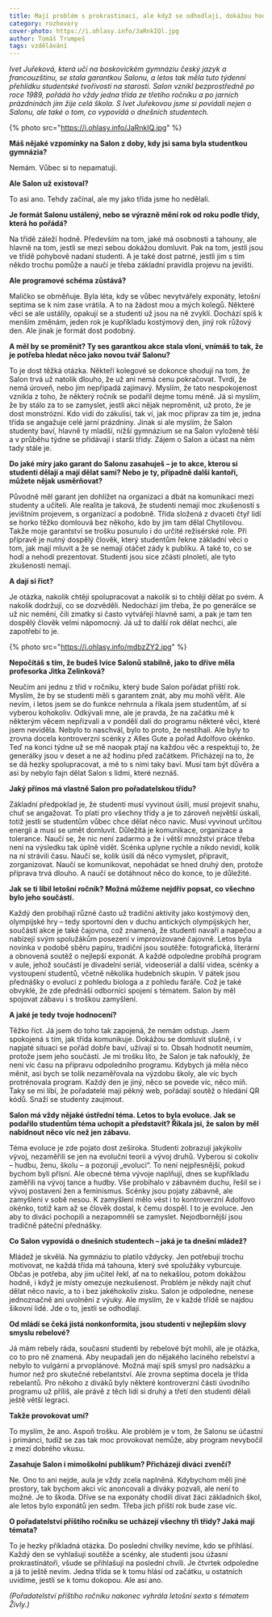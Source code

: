 ```yaml
---
title: Mají problém s prokrastinací, ale když se odhodlají, dokážou hodně, říká o studentech Ivet Juřeková
category: rozhovory
cover-photo: https://i.ohlasy.info/JaRnkIQl.jpg
author: Tomáš Trumpeš
tags: vzdělávání
---
```


*Ivet Juřeková, která učí na boskovickém gymnáziu český jazyk a francouzštinu, se stala garantkou Salonu, a letos tak měla tuto týdenní přehlídku studentské tvořivosti na starosti. Salon vznikl bezprostředně po roce 1989, pořádá ho vždy jedna třída ze třetího ročníku a po jarních prázdninách jím žije celá škola. S Ivet Juřekovou jsme si povídali nejen o Salonu, ale také o tom, co vypovídá o dnešních studentech.*

{% photo src="https://i.ohlasy.info/JaRnkIQ.jpg" %}

**Máš nějaké vzpomínky na Salon z doby, kdy jsi sama byla studentkou gymnázia?**

Nemám. Vůbec si to nepamatuji.

**Ale Salon už existoval?**

To asi ano. Tehdy začínal, ale my jako třída jsme ho nedělali.

**Je formát Salonu ustálený, nebo se výrazně mění rok od roku podle třídy, která ho pořádá?**

Na třídě záleží hodně. Především na tom, jaké má osobnosti a tahouny, ale hlavně na tom, jestli se mezi sebou dokážou domluvit. Pak na tom, jestli jsou ve třídě pohybově nadaní studenti. A je také dost patrné, jestli jim s tím někdo trochu pomůže a naučí je třeba základní pravidla projevu na jevišti.

**Ale programové schéma zůstává?**

Maličko se obměňuje. Byla léta, kdy se vůbec nevytvářely exponáty, letošní septima se k nim zase vrátila. A to na žádost mou a mých kolegů. Některé věci se ale ustálily, opakují se a studenti už jsou na ně zvyklí. Dochází spíš k menším změnám, jeden rok je kupříkladu kostýmový den, jiný rok růžový den. Ale jinak je formát dost podobný. 

**A měl by se proměnit? Ty ses garantkou akce stala vloni, vnímáš to tak, že je potřeba hledat něco jako novou tvář Salonu?**

To je dost těžká otázka. Někteří kolegové se dokonce shodují na tom, že Salon trvá už natolik dlouho, že už ani nemá cenu pokračovat. Tvrdí, že nemá úroveň, nebo jim nepřipadá zajímavý. Myslím, že tato nespokojenost vznikla z toho, že některý ročník se podařil dejme tomu méně. Já si myslím, že by stálo za to se zamyslet, jestli akci nějak neproměnit, už proto, že je dost monstrózní. Kdo vidí do zákulisí, tak ví, jak moc příprav za tím je, jedna třída se angažuje celé jarní prázdniny. Jinak si ale myslím, že Salon studenty baví, hlavně ty mladší, nižší gymnázium se na Salon vyloženě těší a v průběhu týdne se přidávají i starší třídy. Zájem o Salon a účast na něm tady stále je.

**Do jaké míry jako garant do Salonu zasahuješ – je to akce, kterou si studenti dělají a mají dělat sami? Nebo je ty, případně další kantoři, můžete nějak usměrňovat?**

Původně měl garant jen dohlížet na organizaci a dbát na komunikaci mezi studenty a učiteli. Ale realita je taková, že studenti nemají moc zkušeností s jevištním projevem, s organizací a podobně. Třída složená z dvaceti čtyř lidí se horko těžko domlouvá bez někoho, kdo by jim tam dělal Chytilovou. Takže moje garantství se trošku posunulo i do určité režisérské role. Při přípravě je nutný dospělý člověk, který studentům řekne základní věci o tom, jak mají mluvit a že se nemají otáčet zády k publiku. A také to, co se hodí a nehodí prezentovat. Studenti jsou sice zčásti plnoletí, ale tyto zkušenosti nemají.

**A dají si říct?**

Je otázka, nakolik chtějí spolupracovat a nakolik si to chtějí dělat po svém. A nakolik dodržují, co se dozvěděli. Nedochází jim třeba, že po generálce se už nic nemění, čili zmatky si často vytvářejí hlavně sami, a pak je tam ten dospělý člověk velmi nápomocný. Já už to další rok dělat nechci, ale zapotřebí to je.

{% photo src="https://i.ohlasy.info/mdbzZY2.jpg" %}

**Nepočítáš s tím, že budeš lvice Salonů stabilně, jako to dříve měla profesorka Jitka Zelinková?**

Neučím ani jednu z tříd v ročníku, který bude Salon pořádat příští rok. Myslím, že by se studenti měli s garantem znát, aby mu mohli věřit. Ale nevím, i letos jsem se do funkce nehrnula a říkala jsem studentům, ať si vyberou kohokoliv. Odkývali mne, ale je pravda, že na začátku mě k některým věcem nepřizvali a v pondělí dali do programu některé věci, které jsem neviděla. Nebylo to naschvál, bylo to proto, že nestíhali. Ale byly to zrovna docela kontroverzní scénky z Alles Gute a pořad Adolfovo okénko. Teď na konci týdne už se mě naopak ptají na každou věc a respektují to, že generálky jsou v deset a ne až hodinu před začátkem. Přicházejí na to, že se dá hezky spolupracovat, a mě to s nimi taky baví. Musí tam být důvěra a asi by nebylo fajn dělat Salon s lidmi, které neznáš.

**Jaký přínos má vlastně Salon pro pořadatelskou třídu?**

Základní předpoklad je, že studenti musí vyvinout úsilí, musí projevit snahu, chuť se angažovat. To platí pro všechny třídy a je to zároveň největší úskalí, totiž jestli se studentům vůbec chce dělat něco navíc. Musí vyvinout určitou energii a musí se umět domluvit. Důležitá je komunikace, organizace a tolerance. Naučí se, že nic není zadarmo a že i větší množství práce třeba není na výsledku tak úplně vidět. Scénka uplyne rychle a nikdo nevidí, kolik na ní strávili času. Naučí se, kolik úsilí dá něco vymyslet, připravit, zorganizovat. Naučí se komunikovat, nepohádat se hned druhý den, protože příprava trvá dlouho. A naučí se dotáhnout něco do konce, to je důležité.

**Jak se ti líbil letošní ročník? Možná můžeme nejdřív popsat, co všechno bylo jeho součástí.**

Každý den probíhají různé často už tradiční aktivity jako kostýmový den, olympijské hry – tedy sportovní den v duchu antických olympijských her, součástí akce je také čajovna, což znamená, že studenti navaří a napečou a nabízejí svým spolužákům posezení v improvizované čajovně. Letos byla novinka v podobě sběru papíru, tradiční jsou soutěže: fotografická, literární a obnovená soutěž o nejlepší exponát. A každé odpoledne probíhá program v aule, jehož součástí je divadelní seriál, videoseriál a další videa, scénky a vystoupení studentů, včetně několika hudebních skupin. V pátek jsou přednášky o evoluci z pohledu biologa a z pohledu faráře. Což je také obvyklé, že zde přednáší odborníci spojení s tématem. Salon by měl spojovat zábavu i s troškou zamyšlení.

**A jaké je tedy tvoje hodnocení?**

Těžko říct. Já jsem do toho tak zapojená, že nemám odstup. Jsem spokojená s tím, jak třída komunikuje. Dokážou se domluvit slušně, i v napjaté situaci se pořád dobře baví, užívají si to. Obsah hodnotit neumím, protože jsem jeho součástí. Je mi trošku líto, že Salon je tak nafouklý, že není víc času na přípravu odpoledního programu. Kdybych já měla něco měnit, asi bych se tolik nezaměřovala na výzdobu školy, ale víc bych protrénovala program. Každý den je jiný, něco se povede víc, něco míň. Taky se mi líbí, že pořadatelé mají pěkný web, pořádají soutěž o hledání QR kódů. Snaží se studenty zaujmout.

**Salon má vždy nějaké ústřední téma. Letos to byla evoluce. Jak se podařilo studentům téma uchopit a představit? Říkala jsi, že salon by měl nabídnout něco víc než jen zábavu.**

Téma evoluce je zde pojato dost zeširoka. Studenti zobrazují jakýkoliv vývoj, nezaměřili se jen na evoluční teorii a vývoj druhů. Vyberou si cokoliv – hudbu, ženu, školu – a pozorují „evoluci“. To není nejpřesnější, pokud bychom byli přísní. Ale obecné téma vývoje naplňují, dnes se kupříkladu zaměřili na vývoj tance a hudby. Vše probíhalo v zábavném duchu, řešil se i vývoj postavení žen a feminismus. Scénky jsou pojaty zábavně, ale zamyšlení v sobě nesou. K zamyšlení mělo vést i to kontroverzní Adolfovo okénko, totiž kam až se člověk dostal, k čemu dospěl. I to je evoluce. Jen aby to diváci pochopili a nezapomněli se zamyslet. Nejodbornější jsou tradičně páteční přednášky.

**Co Salon vypovídá o dnešních studentech – jaká je ta dnešní mládež?**

Mládež je skvělá. Na gymnáziu to platilo vždycky. Jen potřebují trochu motivovat, ne každá třída má tahouna, který své spolužáky vyburcuje. Občas je potřeba, aby jim učitel řekl, ať na to nekašlou, potom dokážou hodně, i když je místy omezuje nezkušenost. Problém je někdy najít chuť dělat něco navíc, a to i bez jakéhokoliv zisku. Salon je odpoledne, nenese jednoznačně ani uvolnění z výuky. Ale myslím, že v každé třídě se najdou šikovní lidé. Jde o to, jestli se odhodlají.

**Od mládí se čeká jistá nonkonformita, jsou studenti v nejlepším slovy smyslu rebelové?**

Já mám rebely ráda, současní studenti by rebelové být mohli, ale je otázka, co to pro ně znamená. Aby neupadali jen do nějakého laciného rebelství a nebylo to vulgární a prvoplánové. Možná mají spíš smysl pro nadsázku a humor než pro skutečné rebelantství. Ale zrovna septima docela je třída rebelantů. Pro někoho z diváků byly některé kontroverzní části úvodního programu už příliš, ale právě z těch lidí si druhý a třetí den studenti dělali ještě větší legraci. 

**Takže provokovat umí?**

To myslím, že ano. Aspoň trošku. Ale problém je v tom, že Salonu se účastní i primánci, tudíž se zas tak moc provokovat nemůže, aby program nevybočil z mezí dobrého vkusu.

**Zasahuje Salon i mimoškolní publikum? Přicházejí diváci zvenčí?**

Ne. Ono to ani nejde, aula je vždy zcela naplněná. Kdybychom měli jiné prostory, tak bychom akci víc anoncovali a diváky pozvali, ale není to možné. Je to škoda. Dříve se na exponáty chodili dívat žáci základních škol, ale letos bylo exponátů jen sedm. Třeba jich příští rok bude zase víc.

**O pořadatelství příštího ročníku se ucházejí všechny tři třídy? Jaká mají témata?**

To je hezky příkladná otázka. Do poslední chvilky nevíme, kdo se přihlásí. Každý den se vyhlašují soutěže a scénky, ale studenti jsou úžasní prokrastinátoři, všude se přihlašují na poslední chvíli. Je čtvrtek odpoledne a já to ještě nevím. Jedna třída se k tomu hlásí od začátku, u ostatních uvidíme, jestli se k tomu dokopou. Ale asi ano.

*(Pořadatelství příštího ročníku nakonec vyhrála letošní sexta s tématem Živly.)*
